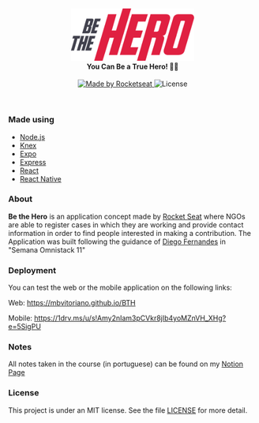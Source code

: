 <h4 align="center">
<img src="logo3x.png" width="250px" /><br>
 <b>You Can Be a True Hero!</b> 🦸‍♂️
</h4>
<p align="center">
  <a href="https://rocketseat.com.br">
    <img alt="Made by Rocketseat" src="https://img.shields.io/badge/made%20by-Rocketseat-green">
  </a>
  <img alt="License" src="https://img.shields.io/badge/license-MIT-green">
</p>

<br>

### Made using
- [Node.js](https://nodejs.org/en/)
- [Knex](http://knexjs.org/)
- [Expo](https://expo.io/)
- [Express](https://expressjs.com/pt-br/)
- [React](https://pt-br.reactjs.org/)
- [React Native](https://github.com/facebook/react-native)

### About
<b>Be the Hero</b> is an application concept made by [Rocket Seat](https://www.rocketseat.com.br) where NGOs are able to register cases in which they are working and provide contact information in order to find people interested in making a contribution.
The Application was built following the guidance of [Diego Fernandes](https://github.com/diego3g) in "Semana Omnistack 11"

### Deployment
You can test the web or the mobile application on the following links:

Web: https://mbvitoriano.github.io/BTH

Mobile: https://1drv.ms/u/s!Amy2nIam3pCVkr8jIb4yoMZnVH_XHg?e=5SigPU

### Notes
All notes taken in the course (in portuguese) can be found on my [Notion Page](https://www.notion.so/Semana-Omnistack-11-2444d294eb114084847871f045bd182a)

### License
This project is under an MIT license. See the file [LICENSE](LICENSE.md) for more detail.



